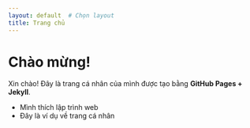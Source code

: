 ```yaml
---
layout: default  # Chọn layout
title: Trang chủ
---
```


# Chào mừng!

Xin chào! Đây là trang cá nhân của mình được tạo bằng **GitHub Pages + Jekyll**.

- Mình thích lập trình web
- Đây là ví dụ về trang cá nhân
